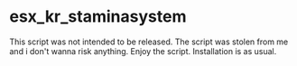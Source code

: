 # esx_kr_staminasystem
This script was not intended to be released. The script was stolen from me and i don't wanna risk anything. Enjoy the script.
Installation is as usual.
